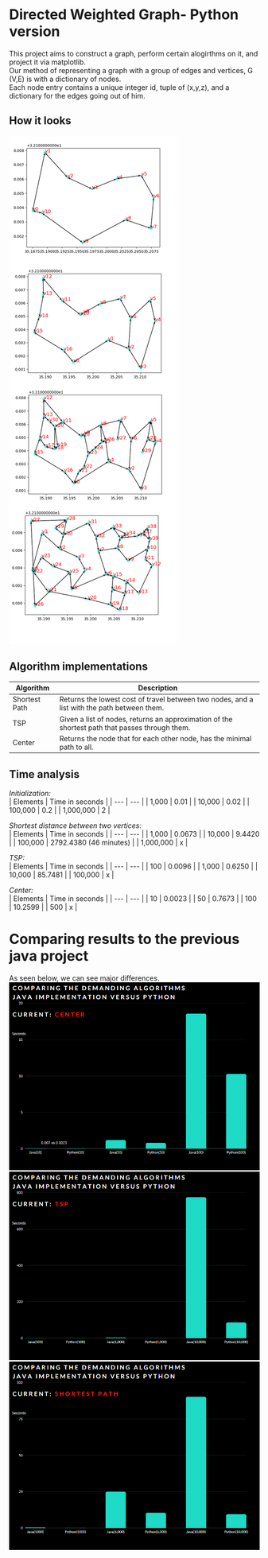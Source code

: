 # Directed Weighted Graph- Python version
This project aims to construct a graph, perform certain alogirthms on it, and project it via matplotlib. <br />
Our method of representing a graph with a group of edges and vertices, G (V,E) is with a dictionary of nodes. <br />
Each node entry contains a unique integer id, tuple of (x,y,z), and a dictionary for the edges going out of him. <br />

## How it looks
![DEMO](https://github.com/Tomi-1997/CS-2ndYear/blob/main/OOP/3/GraphExamples.png)

## Algorithm implementations
| Algorithm | Description |
| --- | --- |
| Shortest Path | Returns the lowest cost of travel between two nodes, and a list with the path between them. |
| TSP | Given a list of nodes, returns an approximation of the shortest path that passes through them. |
| Center | Returns the node that for each other node, has the minimal path to all. |

## Time analysis
_Initialization:_  <br />
| Elements | Time in seconds |
| --- | --- |
| 1,000 | 0.01 |
| 10,000 | 0.02 |
| 100,000 | 0.2 |
| 1,000,000 | 2 |

_Shortest distance between two vertices:_ <br />
| Elements | Time in seconds |
| --- | --- |
| 1,000 | 0.0673 |
| 10,000 | 9.4420 |
| 100,000 | 2792.4380 (46 minutes) |
| 1,000,000 | x |

_TSP:_  <br />
| Elements | Time in seconds |
| --- | --- |
| 100 | 0.0096 |
| 1,000 | 0.6250 |
| 10,000 | 85.7481 |
| 100,000 | x |

_Center:_  <br />
| Elements | Time in seconds |
| --- | --- |
| 10 | 0.0023 |
| 50 | 0.7673 |
| 100 | 10.2599 |
| 500 | x |

# Comparing results to the previous java project
As seen below, we can see major differences. <br /> 
![CEN](https://github.com/Tomi-1997/CS-2ndYear/blob/main/OOP/3/CENTER_P_VS_J.png)
![TSP](https://github.com/Tomi-1997/CS-2ndYear/blob/main/OOP/3/TSP_P_VS_J.png)
![SHORTEST](https://github.com/Tomi-1997/CS-2ndYear/blob/main/OOP/3/SHORTEST_P_VS_J.png)


